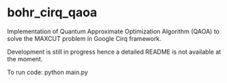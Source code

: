 # bohr_cirq_qaoa
Implementation of Quantum Approximate Optimization Algorithm (QAOA) to solve the MAXCUT problem in Google Cirq framework.

Development is still in progress hence a detailed README is not available at the moment. 

To run code: 
python main.py

